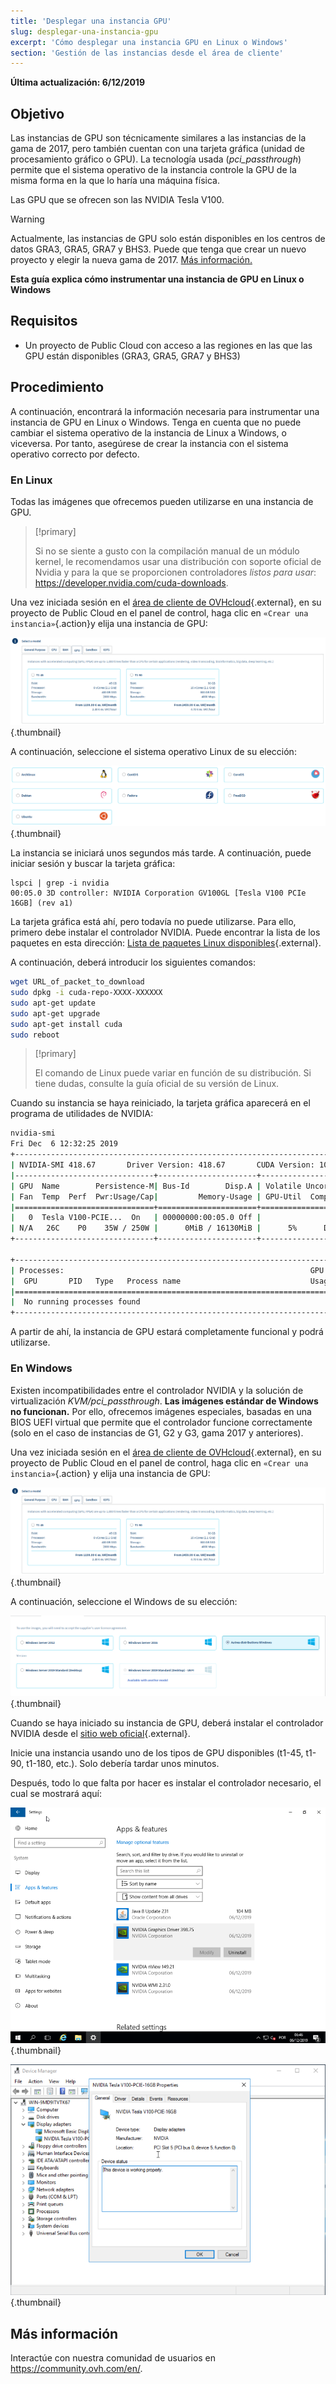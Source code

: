 ```yaml
---
title: 'Desplegar una instancia GPU'
slug: desplegar-una-instancia-gpu
excerpt: 'Cómo desplegar una instancia GPU en Linux o Windows'
section: 'Gestión de las instancias desde el área de cliente'
---
```


**Última actualización: 6/12/2019**

## Objetivo

Las instancias de GPU son técnicamente similares a las instancias de la gama de 2017, pero también cuentan con una tarjeta gráfica (unidad de procesamiento gráfico o GPU). La tecnología usada (*pci_passthrough*) permite que el sistema operativo de la instancia controle la GPU de la misma forma en la que lo haría una máquina física.

Las GPU que se ofrecen son las NVIDIA Tesla V100. 

> [!warning]
>
> Actualmente, las instancias de GPU solo están disponibles en los centros de datos GRA3, GRA5, GRA7 y BHS3. Puede que tenga que crear un nuevo proyecto y elegir la nueva gama de 2017. [Más información.](https://docs.ovh.com/gb/en/public-cloud/faq-how-to-understand-the-new-flavor-naming-rules-for-the-2017-range/)
> 

**Esta guía explica cómo instrumentar una instancia de GPU en Linux o Windows**

## Requisitos

- Un proyecto de Public Cloud con acceso a las regiones en las que las GPU están disponibles (GRA3, GRA5, GRA7 y BHS3)

## Procedimiento

A continuación, encontrará la información necesaria para instrumentar una instancia de GPU en Linux o Windows.
Tenga en cuenta que no puede cambiar el sistema operativo de la instancia de Linux a Windows, o viceversa. Por tanto, asegúrese de crear la instancia con el sistema operativo correcto por defecto.


### En Linux

Todas las imágenes que ofrecemos pueden utilizarse en una instancia de GPU.

> [!primary]
>
> Si no se siente a gusto con la compilación manual de un módulo kernel, le recomendamos usar una distribución con soporte oficial de Nvidia y para la que se proporcionen controladores *listos para usar*: <https://developer.nvidia.com/cuda-downloads>.
> 

Una vez iniciada sesión en el [área de cliente de OVHcloud](https://www.ovh.com/auth/?action=gotomanager){.external}, en su proyecto de Public Cloud en el panel de control, haga clic en `«Crear una instancia»`{.action}y elija una instancia de GPU:

![public-cloud](images/gpu.png){.thumbnail}

A continuación, seleccione el sistema operativo Linux de su elección:

![public-cloud](images/linuxchoice.png){.thumbnail}

La instancia se iniciará unos segundos más tarde. A continuación, puede iniciar sesión y buscar la tarjeta gráfica: 

```ssh
lspci | grep -i nvidia
00:05.0 3D controller: NVIDIA Corporation GV100GL [Tesla V100 PCIe 16GB] (rev a1)
```

La tarjeta gráfica está ahí, pero todavía no puede utilizarse. Para ello, primero debe instalar el controlador NVIDIA. Puede encontrar la lista de los paquetes en esta dirección: [Lista de paquetes Linux disponibles](http://developer.download.nvidia.com/compute/cuda/repos/){.external}.

A continuación, deberá introducir los siguientes comandos:

```sh
wget URL_of_packet_to_download
sudo dpkg -i cuda-repo-XXXX-XXXXXX
sudo apt-get update
sudo apt-get upgrade
sudo apt-get install cuda
sudo reboot
```

> [!primary]
>
> El comando de Linux puede variar en función de su distribución. Si tiene dudas, consulte la guía oficial de su versión de Linux.
> 


Cuando su instancia se haya reiniciado, la tarjeta gráfica aparecerá en el programa de utilidades de NVIDIA:

```sh
nvidia-smi
Fri Dec  6 12:32:25 2019       
+-----------------------------------------------------------------------------+
| NVIDIA-SMI 418.67       Driver Version: 418.67       CUDA Version: 10.1     |
|-------------------------------+----------------------+----------------------+
| GPU  Name        Persistence-M| Bus-Id        Disp.A | Volatile Uncorr. ECC |
| Fan  Temp  Perf  Pwr:Usage/Cap|         Memory-Usage | GPU-Util  Compute M. |
|===============================+======================+======================|
|   0  Tesla V100-PCIE...  On   | 00000000:00:05.0 Off |                    0 |
| N/A   26C    P0    35W / 250W |      0MiB / 16130MiB |      5%      Default |
+-------------------------------+----------------------+----------------------+
                                                                               
+-----------------------------------------------------------------------------+
| Processes:                                                       GPU Memory |
|  GPU       PID   Type   Process name                             Usage      |
|=============================================================================|
|  No running processes found                                                 |
+-----------------------------------------------------------------------------+
```

A partir de ahí, la instancia de GPU estará completamente funcional y podrá utilizarse.


### En Windows

Existen incompatibilidades entre el controlador NVIDIA y la solución de virtualización *KVM/pci_passthrough*. **Las imágenes estándar de Windows no funcionan.**
Por ello, ofrecemos imágenes especiales, basadas en una BIOS UEFI virtual que permite que el controlador funcione correctamente (solo en el caso de instancias de G1, G2 y G3, gama 2017 y anteriores).

Una vez iniciada sesión en el [área de cliente de OVHcloud](https://www.ovh.com/auth/?action=gotomanager){.external}, en su proyecto de Public Cloud en el panel de control, haga clic en `«Crear una instancia»`{.action} y elija una instancia de GPU:

![public-cloud](images/gpu.png){.thumbnail}

A continuación, seleccione el Windows de su elección: 

![public-cloud](images/oschoice.png){.thumbnail}

Cuando se haya iniciado su instancia de GPU, deberá instalar el controlador NVIDIA desde el [sitio web oficial](https://www.nvidia.com/Download/index.aspx){.external}.

Inicie una instancia usando uno de los tipos de GPU disponibles (t1-45, t1-90, t1-180, etc.). Solo debería tardar unos minutos.

Después, todo lo que falta por hacer es instalar el controlador necesario, el cual se mostrará aquí:

![public-cloud](images/driverson.png){.thumbnail}

![public-cloud](images/devicemanager.png){.thumbnail}


## Más información

Interactúe con nuestra comunidad de usuarios en <https://community.ovh.com/en/>.
